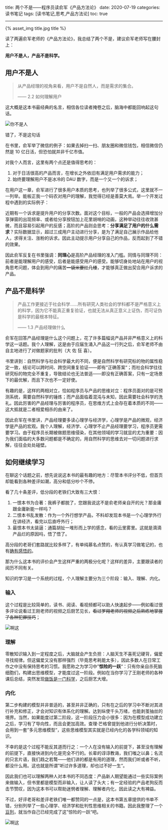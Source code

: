 title: 两个不是——程序员读俞军《产品方法论》
date: 2020-07-19
categories: 读书笔记
tags: [读书笔记,思考,产品方法论]
toc: true

---

{% asset_img title.jpg title %}

读了两遍俞军老师的《产品方法论》，我总结了两个不是，建议俞军老师写在腰封上：

**用户不是人，产品不是科学。**

<!--more-->

## 用户不是人

> 从产品经理的视角来看，用户不是自然人，而是需求的集合。
>
> —— 2.2 如何理解用户

这大概是这本书最经典的名言，相信各位读者掩卷之后，脑海中都能回响起这句话。

![你不是人](./huanghe.jpeg)

 <figcaption>错了，不是这句话</figcaption>

在书里，俞军举了微信的例子：如果去掉扫一扫、朋友圈和微信钱包，相信微信仍然是 10 亿日活，但恐怕就并非千亿市值。

对我个人而言，这里有两个点还是值得思考的：

1. 对于日活很高的产品而言，在增长之外依旧有满足用户需求的能力；
2. 始终要理解用户不是冰冷的 DAU 数字，而是一个又一个的诉求；

在用户这一章，俞军进行了很多用户本质的思考，也列举了很多公式，这里就不一一列举。能板正我一个码农对用户的理解，我觉得已经是善莫大焉。举一个开发过程中遇到的实际例子：

近期有一个诉求是提升用户的分享次数。面对这个目标，一般的产品会选择增加分享弹窗的出现频率、或者给分享按钮加上花里胡哨的动画，这种举动往往收效甚微，而且容易引起用户的反感；高阶的产品则会思考：**分享满足了用户的什么需求**？实际数据显示，超过三成用户主动进行分享，是为了满足自己展示作品给他人，求得关注、涨粉的诉求。因此主动提示用户分享自己的作品，反而起到了不错的效果。

因此俞军反复在书里强调：**同理心**是高阶产品经理的准入门槛。同情与同理不同：前者是能理解用户的感受，后者是能感受用户的感受。能够切身处地站在用户的视角思考问题，体会到用户的痛苦<del>一袋米要扛几楼</del>，才能够真正做出契合用户诉求的产品。

## 产品不是科学

> 产品工作更接近于社会科学……所有研究人类社会的学科都不是严格意义上的科学，因为它不能真正重复验证，也就无法从真正意义上证伪，而可证伪是科学的最根本特征。
>
> —— 1.3 产品经理做什么

俞军在回答产品经理是什么这个问题上，花了许多篇幅说产品并非严格意义上的科学这一话题。我个人理解，这是由于应届生涌入产品这一行列之后，俞军老师不由自主地进行了对做题家的批判（大 佐 狂 喜）。

书里讲到：自然科学与社会科学最大的不同，便是自然科学有研究标的物的属性稳定一致，结论可以跨时间、跨空间重复验证——即有”正确答案“；而社会科学往往研究标的物完全不重复，导致结论也无法普适——即没有正确答案，只有一定场景下的最优解，而且下次也不一定好使。

有趣的是，这样的两相对立，恰如程序员与产品的思维对立：程序员面对的是可预测系统，需要自然科学的锤炼；而产品面临着混沌与未知，因此需要社会科学的洗礼。因此厉害的产品经理与厉害的程序员，在思维方式上会存在着本质的不同——这大抵就是二者相爱相杀的由来了。

因此俞军在书里讲，产品经理要多读心理学与经济学，心理学是产品的微观，经济学是产品的宏观。我个人理解，经济学、心理学不止产品经理要学习，程序员更需要学习。由于程序员长期被做题思维侵染，在其他领域的学习就显的尤为重要：因为我们面临的大多数问题都是不确定的，用自然科学的思维去对一切问题进行求解，往往会处处碰壁。

## 如何继续学习

在聊这个话题之前，想先说说这本书的最有趣的地方：尽管本书评分不低，但首页却能看到各种差评如潮，高分和低分吵个不停。

看了几十条差评，低分段的老铁们大致有三大恨：

1. 一恨本书为合著：我裤子都脱了，您跟我说这不是俞老师亲自开的光？那金庸跟金庸新能一样吗？
2. 二恨本书乱发散：作为一个外行想学产品，不料却发现本书是一个心理学外行在讲经济，看完以后直呼外行；
3. 最恨本书太装逼：通篇胡扯一堆形而上学的感念，看的云里雾里。这就是滴滴产品烂的原因吗，悟了悟了。

高分段的老哥们套路就比较多样了，有单纯慕名点赞的，有认真学习做笔记的，也有[确有感悟的](https://book.douban.com/review/12143715/)。

那为什么这本书的评价会产生这样严重的两极分化呢？这样的差异，主要跟读者的阅历不同有关。

知识的学习是一个系统的过程，个人理解主要分为三个阶段：输入、理解、内化。

### 输入

这个过程是比较简单的，读书、阅读、看视频都可以助人快速起步——例如看过很多评论说看过王刚老师的视频之后厨艺见长，<del>看过罗翔老师的视频之后熟练地掌握了各种犯罪技巧</del>；

![啊这](./luoxiang.png)

### 理解

零散知识输入到一定程度之后，大脑就会产生负担：人脑天生不喜死记硬背，偏爱寻找规律。但这偏爱又没有那样强烈（毕竟思考耗能太多），因此多数人在日常工作之中没有保持思考的习惯。我愿称之为学习中”**惊险的一跃**“：只有你亲自杀死脑细胞们，构建出思维模型，才能度过这一阶段。例如在当你学习了王刚老师的各种课后总结，突然发现[做饭是一门科学](https://www.zhihu.com/question/21696230/answer/388151836)，之后厨艺大增。

### 内化

第二步构建的模型并非普适的，甚至并非正确的，只有在之后的学习中不断对其进行补充和修正，才会对知识有体系化的理解。达到纵使千头万绪，也能剥茧抽丝的境界。当然，如果能度过第二阶段，这一阶段压力会小很多：因为在模型成功建立之后，学习有了导向性，而且会更加高效。查理·芒格曾提到他进行分析决策时，会用到一套”多元思维模型“，这些思维模型其实就是已经内化的各学科领域的知识。

不幸的是这个过程不能反其道而行之：一个人在没有输入的前提下，甚至没有理解的前提下，直接快进到内化是完全不行的。长辈的谆谆教诲，我们嗤之以鼻；名流的只言片语，我们趋之若鹜——他们讲的都是有用的道理，然而我们听或者不听，都没什么用。这也就是所谓”听过许多道理，却也过不好一生“。

因此我们也可以理解两种人对本书的不同态度：产品新人期望能通过一些实际案例来做输入，但书里都是模型而非输入，让人读了头大；有一定经验的产品老狗反而击节赞叹，因为这本书可以帮助迷惘者理解、理解者内化，因此读之大有裨益。

不过，好评老哥和差评老铁们唯一都赞同的一点是，这本书第五章提供的书单不错，分别列举了一些心理学、经济学和批判性思维相关的书籍。因此我整理了一个[豆列](https://www.douban.com/doulist/130680664/)，就当作自己已经完成了这”惊险的一跃“吧。

![啊这](./marx.jpeg)

